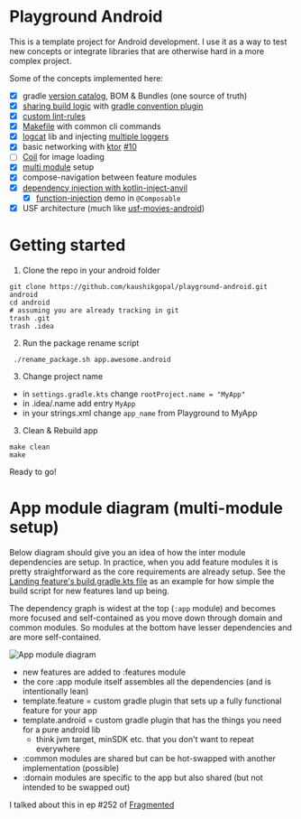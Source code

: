 # Playground Android

This is a template project for Android development. I use it as a way
to test new concepts or integrate libraries that are otherwise hard
in a more complex project.


Some of the concepts implemented here:

- [x] gradle [version catalog](https://github.com/kaushikgopal/playground-android/blob/master/gradle/libs.versions.toml), BOM & Bundles (one source of truth)
- [x] [sharing build logic](./build-logic/README.md) with [gradle convention plugin](https://docs.gradle.org/current/samples/sample_convention_plugins.html)
- [x] [custom lint-rules](https://github.com/kaushikgopal/playground-android/pull/5/files)
- [x] [Makefile](https://github.com/kaushikgopal/playground-android/blob/master/Makefile) with common cli commands
- [x] [logcat](https://github.com/square/logcat) lib and injecting [multiple loggers](https://github.com/kaushikgopal/playground-android/blob/master/common/log/src/main/java/sh/kau/playground/common/log/CompositeLogger.kt)
- [x] basic networking with [ktor](https://ktor.io/docs/client.html) [#10](https://github.com/kaushikgopal/playground-android/pull/10/files#diff-61300620752e698467343ba4270127d0cbb3c9e3153bb001ff51102244d2c7b2)
- [ ] [Coil](https://coil-kt.github.io/coil/) for image loading
- [x] [multi module](#app-module-diagram-multi-module-setup) setup
- [x] compose-navigation between feature modules
- [x] [dependency injection with kotlin-inject-anvil](https://github.com/kaushikgopal/playground-android/pull/12)
  - [x] [function-injection](https://github.com/kaushikgopal/playground-android/pull/9/commits/aad254957a003982633006fb2f350ee7a372f11d) demo in `@Composable`
- [x] USF architecture (much like [usf-movies-android](https://github.com/kaushikgopal/movies-usf-android))

# Getting started

1. Clone the repo in your android folder
```shell
git clone https://github.com/kaushikgopal/playground-android.git android
cd android
# assuming you are already tracking in git
trash .git
trash .idea
```

2. Run the package rename script
```shell
 ./rename_package.sh app.awesome.android
```

3. Change project name
- in `settings.gradle.kts` change `rootProject.name = "MyApp"`
- in .idea/.name add entry `MyApp`
- in your strings.xml change `app_name` from Playground to MyApp

3. Clean & Rebuild app
```shell
make clean
make
```
Ready to go!

# App module diagram (multi-module setup)

Below diagram should give you an idea of how the inter module dependencies are setup.
In practice, when you add feature modules it is pretty straightforward as the
core requirements are already setup. See the [Landing feature's build.gradle.kts file](https://github.com/kaushikgopal/playground-android/blob/master/features/landing/build.gradle.kts)
as an example for how simple the build script for new features land up being.

The dependency graph is widest at the top (`:app` module)
and becomes more focused and self-contained as you move down through domain and common modules.
So modules at the bottom have lesser dependencies and are more self-contained.

![App module diagram](./app-module-diagram.webp)

- new features are added to :features module
- the core :app module itself assembles all the dependencies (and is intentionally lean)
- template.feature = custom gradle plugin that sets up a fully functional feature for your app
- template.android = custom gradle plugin that has the things you need for a pure android lib
    - think jvm target, minSDK etc. that you don't want to repeat everywhere
- :common modules are shared but can be hot-swapped with another implementation (possible)
- :domain modules are specific to the app but also shared (but not intended to be swapped out)

I talked about this in ep #252 of
[Fragmented](https://fragmentedpodcast.com/episodes/252)
